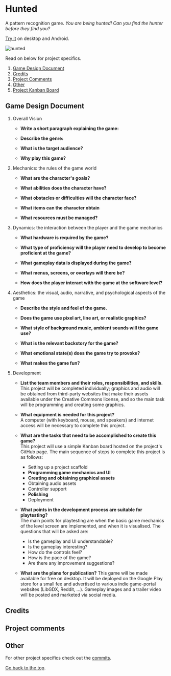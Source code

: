 # Hunted
A pattern recognition game.
_You are being hunted! Can you find the hunter before they find you?_

[Try it](https://github.com/Slideshow776/Hunted/releases/latest) on desktop and Android.

![hunted](https://user-images.githubusercontent.com/4059636/154849216-7cd201f8-2e5c-477b-903a-cdab62175a36.gif)

Read on below for project specifics.

1. [Game Design Document](#game-design-document)
2. [Credits](#credits)
3. [Project Comments](#project-comments)
4. [Other](#other)
5. [Project Kanban Board](https://github.com/Slideshow776/Hunted/projects/3)



## Game Design Document

1. Overall Vision
    * **Write a short paragraph explaining the game:**
            
    * **Describe the genre:**
        
    * **What is the target audience?**
        
    * **Why play this game?**
       
    
2. Mechanics: the rules of the game world
    * **What are the character's goals?**
           
    * **What abilities does the character have?**
        
    * **What obstacles or difficulties will the character face?**
        
    * **What items can the character obtain**
        
    * **What resources must be managed?**
    
        
3. Dynamics: the interaction between the player and the game mechanics
    * **What hardware is required by the game?** 
        
    * **What type of proficiency will the player need to develop to become proficient at the game?**
       
    * **What gameplay data is displayed during the game?**
    
    * **What menus, screens, or overlays will there be?**
   
    * **How does the player interact with the game at the software level?**
    
4. Aesthetics: the visual, audio, narrative, and psychological aspects of the game
    * **Describe the style and feel of the game.**
   
    * **Does the game use pixel art, line art, or realistic graphics?**
        
    * **What style of background music, ambient sounds will the game use?**
       
    * **What is the relevant backstory for the game?**
        
    * **What emotional state(s) does the game try to provoke?**
       
    * **What makes the game fun?**
        
5. Development
    
    * **List the team members and their roles, responsibilities, and skills.**    
    This project will be completed individually; graphics and audio will be obtained from third-party websites that make their assets available under the Creative Commons license, and so the main task will be programming and creating some graphics.
    
    * **What equipment is needed for this project?**    
    A computer (with keyboard, mouse, and speakers) and internet access will be necessary to complete this project.
    
    * **What are the tasks that need to be accomplished to create this game?**    
    This project will use a simple Kanban board hosted on the project's GitHub page.
    The main sequence of steps to complete this project is as follows:    
        * Setting up a project scaffold
        * **Programming game mechanics and UI**
        * **Creating and obtaining graphical assets**
        * Obtaining audio assets
        * Controller support
        * **Polishing**
        * Deployment

    * **What points in the development process are suitable for playtesting?**    
    The main points for playtesting are when the basic game mechanics of the level screen are implemented, and when it is visualised. The questions that will be asked are: 
        * Is the gameplay and UI understandable?
        * Is the gameplay interesting?
        * How do the controls feel?
        * How is the pace of the game?
        * Are there any improvement suggestions?        
    
    * **What are the plans for publication?**
    This game will be made available for free on desktop. It will be deployed on the Google Play store for a small fee and advertised to various indie game-portal websites (LibGDX, Reddit, ...). Gameplay images and a trailer video will be posted and marketed via social media.

## Credits

## Project comments

## Other
For other project specifics check out the [commits](https://github.com/Slideshow776/Hunted/commits/main).

[Go back to the top](#hunted).
